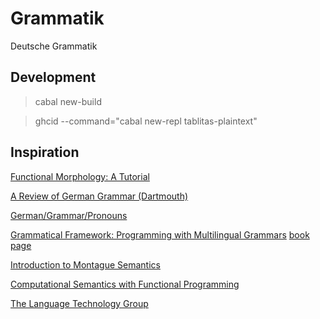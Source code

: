 # Grammatik

Deutsche Grammatik

## Development

> cabal new-build 

> ghcid --command="cabal new-repl tablitas-plaintext"

## Inspiration

[Functional Morphology: A Tutorial](http://www.cse.chalmers.se/alumni/markus/FM/document/FM_tutorial_1.0.pdf)

[A Review of German Grammar (Dartmouth)](http://www.dartmouth.edu/~deutsch/Grammatik/Grammatik.html)

[German/Grammar/Pronouns](https://en.wikibooks.org/wiki/German/Grammar/Pronouns)

[Grammatical Framework: Programming with Multilingual Grammars](https://www.goodreads.com/book/show/11963071-grammatical-framework) [book page](http://www.grammaticalframework.org/gf-book/)

[Introduction to Montague Semantics](https://www.goodreads.com/book/show/1887799.Introduction_to_Montague_Semantics)

[Computational Semantics with Functional Programming](https://www.goodreads.com/book/show/9479651-computational-semantics-with-functional-programming)

[The Language Technology Group](http://www.cse.chalmers.se/research/group/Language-technology/)

